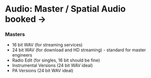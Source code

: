 # Audio: Master / Spatial Audio booked →

### Masters

- 16 bit WAV (for streaming services)
- 24 bit WAV (for download and HD streaming) - standard for master engineers
- Radio Edit (for singles, 16 bit should be fine)
- Instrumental Versions (24 bit WAV ideal)
- PA Versions (24 bit WAV ideal)